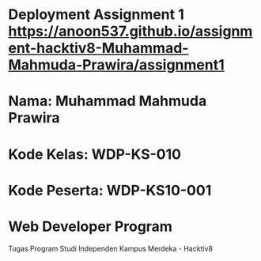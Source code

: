 # Deployment Assignment 1 https://anoon537.github.io/assignment-hacktiv8-Muhammad-Mahmuda-Prawira/assignment1
# Nama: Muhammad Mahmuda Prawira
# Kode Kelas: WDP-KS-010
# Kode Peserta: WDP-KS10-001
# Web Developer Program
Tugas Program Studi Independen Kampus Merdeka - Hacktiv8
